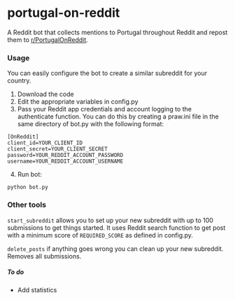 # portugal-on-reddit
A Reddit bot that collects mentions to Portugal throughout Reddit and repost them to [r/PortugalOnReddit](https://www.reddit.com/r/PortugalOnReddit/).

### Usage
You can easily configure the bot to create a similar subreddit for your country. 
1. Download the code
2. Edit the appropriate variables in config.py
3. Pass your Reddit app credentials and account logging to the authenticate function. You can do this by creating a praw.ini file in the same directory of bot.py with the following format:
```
[OnReddit]
client_id=YOUR_CLIENT_ID
client_secret=YOUR_CLIENT_SECRET
password=YOUR_REDDIT_ACCOUNT_PASSWORD
username=YOUR_REDDIT_ACCOUNT_USERNAME
```
4. Run bot:
```
python bot.py
```

### Other tools
`start_subreddit` allows you to set up your new subreddit with up to 100 submissions to get things started. It uses Reddit search function to get post with a minimum score of `REQUIRED_SCORE` as defined in config.py.

`delete_posts` if anything goes wrong you can clean up your new subreddit. Removes all submissions.

##### To do
* Add statistics